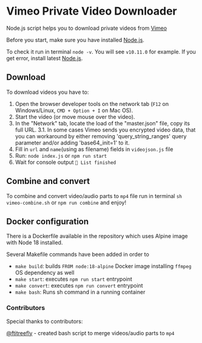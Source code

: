 # Vimeo Private Video Downloader

Node.js script helps you to download private videos from [Vimeo](https://vimeo.com)

Before you start, make sure you have installed [Node.js](https://nodejs.org/en/download/).

To check it run in terminal `node -v`. You will see `v10.11.0` for example. If you get error, install latest [Node.js](https://nodejs.org/en/download/).

## Download

To download videos you have to:

1.  Open the browser developer tools on the network tab (`F12` on Windows/Linux, `CMD + Option + I` on Mac OS).
2.  Start the video (or move mouse over the video).
3.  In the "Network" tab, locate the load of the "master.json" file, copy its full URL.
    3.1. In some cases Vimeo sends you encrypted video data, that you can workaround by either removing 'query_string_ranges' query parameter and/or adding 'base64_init=1' to it.
4.  Fill in `url` and `name`(using as filename) fields in `videojson.js` file
5.  Run: `node index.js` or `npm run start`
6.  Wait for console output `🌈 List finished`

## Combine and convert

To combine and convert video/audio parts to `mp4` file run in terminal `sh vimeo-combine.sh` or `npm run combine` and enjoy!

## Docker configuration

There is a Dockerfile available in the repository which uses Alpine image with Node 18 installed.

Several Makefile commands have been added in order to

- `make build`: builds `FROM node:18-alpine` Docker image installing `ffmpeg` OS dependency as well
- `make start`: executes `npm run start` entrypoint
- `make convert`: executes `npm run convert` entrypoint
- `make bash`: Runs sh command in a running container

### Contributors

Special thanks to contributors:

[@ftitreefly](https://github.com/ftitreefly/) - created bash script to merge videos/audio parts to `mp4`
